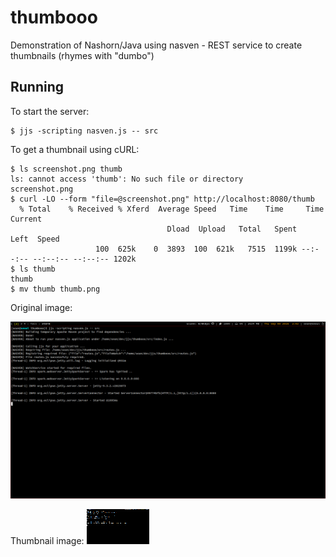 # thumbooo
Demonstration of Nashorn/Java using nasven - REST service to create thumbnails (rhymes with "dumbo")

## Running

To start the server:
```
$ jjs -scripting nasven.js -- src
```

To get a thumbnail using cURL:
```
$ ls screenshot.png thumb
ls: cannot access 'thumb': No such file or directory
screenshot.png
$ curl -LO --form "file=@screenshot.png" http://localhost:8080/thumb
  % Total    % Received % Xferd  Average Speed   Time    Time     Time  Current
                                   Dload  Upload   Total   Spent    Left  Speed
				   100  625k    0  3893  100  621k   7515  1199k --:--:-- --:--:-- --:--:-- 1202k
$ ls thumb
thumb
$ mv thumb thumb.png
```

Original image:

![Original image](/img/screenshot.png?raw=true)

Thumbnail image:
![Thumbnail image](/img/thumb.png?raw=true)
